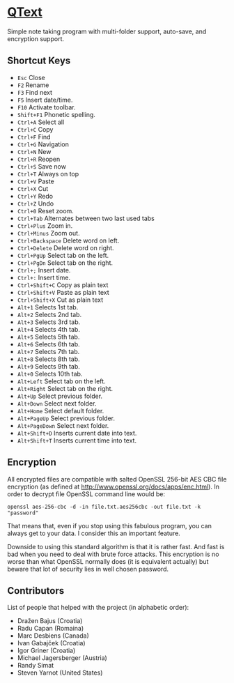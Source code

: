 [QText](https://medo64.com/qtext/)
==================================

Simple note taking program with multi-folder support, auto-save, and encryption support.


## Shortcut Keys

  * `Esc`                     Close
  * `F2`                      Rename
  * `F3`                      Find next
  * `F5`                      Insert date/time.
  * `F10`                     Activate toolbar.
  * `Shift+F1`                Phonetic spelling.
  * `Ctrl+A`                  Select all
  * `Ctrl+C`                  Copy
  * `Ctrl+F`                  Find
  * `Ctrl+G`                  Navigation
  * `Ctrl+N`                  New
  * `Ctrl+R`                  Reopen
  * `Ctrl+S`                  Save now
  * `Ctrl+T`                  Always on top
  * `Ctrl+V`                  Paste
  * `Ctrl+X`                  Cut
  * `Ctrl+Y`                  Redo
  * `Ctrl+Z`                  Undo
  * `Ctrl+0`                  Reset zoom.
  * `Ctrl+Tab`                Alternates between two last used tabs
  * `Ctrl+Plus`               Zoom in.
  * `Ctrl+Minus`              Zoom out.
  * `Ctrl+Backspace`          Delete word on left.
  * `Ctrl+Delete`             Delete word on right.
  * `Ctrl+PgUp`               Select tab on the left.
  * `Ctrl+PgDn`               Select tab on the right.
  * `Ctrl+;`                  Insert date.
  * `Ctrl+:`                  Insert time.
  * `Ctrl+Shift+C`            Copy as plain text
  * `Ctrl+Shift+V`            Paste as plain text
  * `Ctrl+Shift+X`            Cut as plain text
  * `Alt+1`                   Selects 1st tab.
  * `Alt+2`                   Selects 2nd tab.
  * `Alt+3`                   Selects 3rd tab.
  * `Alt+4`                   Selects 4th tab.
  * `Alt+5`                   Selects 5th tab.
  * `Alt+6`                   Selects 6th tab.
  * `Alt+7`                   Selects 7th tab.
  * `Alt+8`                   Selects 8th tab.
  * `Alt+9`                   Selects 9th tab.
  * `Alt+0`                   Selects 10th tab.
  * `Alt+Left`                Select tab on the left.
  * `Alt+Right`               Select tab on the right.
  * `Alt+Up`                  Select previous folder.
  * `Alt+Down`                Select next folder.
  * `Alt+Home`                Select default folder.
  * `Alt+PageUp`              Select previous folder.
  * `Alt+PageDown`            Select next folder.
  * `Alt+Shift+D`             Inserts current date into text.
  * `Alt+Shift+T`             Inserts current time into text.


## Encryption

All encrypted files are compatible with salted OpenSSL 256-bit AES CBC file
encryption (as defined at http://www.openssl.org/docs/apps/enc.html). In order
to decrypt file OpenSSL command line would be:

    openssl aes-256-cbc -d -in file.txt.aes256cbc -out file.txt -k "password"

That means that, even if you stop using this fabulous program, you can always
get to your data. I consider this an important feature.

Downside to using this standard algorithm is that it is rather fast. And fast
is bad when you need to deal with brute force attacks. This encryption is no
worse than what OpenSSL normally does (it is equivalent actually) but beware
that lot of security lies in well chosen password.


## Contributors

List of people that helped with the project (in alphabetic order):

  * Dražen Bajus            (Croatia)
  * Radu Capan              (Romaina)
  * Marc Desbiens           (Canada)
  * Ivan Gabajček           (Croatia)
  * Igor Griner             (Croatia)
  * Michael Jagersberger    (Austria)
  * Randy Simat
  * Steven Yarnot           (United States)
